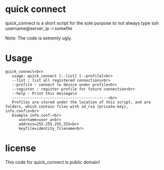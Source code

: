 # quick connect
quick_connect is a short script for the sole purpose to not always type ssh username@server_ip -i somefile

Note: The code is extremly ugly.


# Usage
```
quick_connect<br>
   usage: quick_connect [--list] [--profile]<br>
   --list : list all registered connections<br>
   --profile : connect to device under profile<br>
   --register : register profile for future connection<br>
   --help : Print this message\n
   -------------------------------------------<br>
   Profiles are stored under the location of this script, and are folders, which contain files with id_rsa (private-key), info.conf\n<br>
   Example info.conf:<br>
      username=user_a<br>
      address=255.255.255.255<br>
      keyfile=identity_filename<br>
```

# license
This code for quick_connect is public domain!
